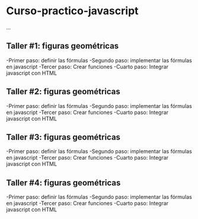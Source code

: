 # Curso-practico-javascript

...

## Taller #1: figuras geométricas


-Primer paso: definir las fórmulas
-Segundo paso: implementar las fórmulas en javascript
-Tercer paso: Crear funciones 
-Cuarto paso: Integrar javascript con HTML


## Taller #2: figuras geométricas

-Primer paso: definir las fórmulas
-Segundo paso: implementar las fórmulas en javascript
-Tercer paso: Crear funciones 
-Cuarto paso: Integrar javascript con HTML


## Taller #3: figuras geométricas

-Primer paso: definir las fórmulas
-Segundo paso: implementar las fórmulas en javascript
-Tercer paso: Crear funciones 
-Cuarto paso: Integrar javascript con HTML

## Taller #4: figuras geométricas

-Primer paso: definir las fórmulas
-Segundo paso: implementar las fórmulas en javascript
-Tercer paso: Crear funciones 
-Cuarto paso: Integrar javascript con HTML